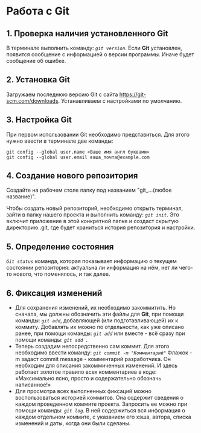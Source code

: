 # Работа с Git
## 1. Проверка наличия установленного Git
В терминале выполнить команду: *`git version`*.
Если **Git** установлен, появится сообщение с информацией о версии программы. Иначе будет сообщение об ошибке.

## 2. Установка Git
Загружаем последнюю версию Git с сайта https://git-scm.com/downloads.
Устанавливаем с настройками по умолчанию.

## 3. Настройка Git
При первом использовании Git необходимо представиться. Для этого нужно ввести в терминале две команды:
``` 
git config --global user.name «Ваше имя англ буквами»
git config --global user.email ваша_почта@example.com
```
## 4. Создание нового репозитория
Создайте на рабочем столе папку под названием "git_...(любое название)".

Чтобы создать новый репозиторий, необходимо открыть терминал, зайти в папку нашего проекта и выполнить команду: *`git init`*.
Это включит приложение в этой конкретной папке и создаст скрытую директорию .git, где будет храниться история репозитория и настройки.
## 5. Определение состояния
*`Git status`* команда, которая показывает информацию о текущем состоянии репозитория: актуальна ли информация на нём, нет ли чего-то нового, что поменялось, и так далее.
## 6. Фиксация изменений
* Для сохранения изменений, их необходимо закоммитить. Но сначала, мы должны обозначить эти файлы для **Git**, при помощи команды: *`git add`*, добавляющей (или подготавливающей) их к коммиту. Добавлять их можно по отдельности, как уже описано ранее, при помощи команды: *`git add`* или вместе - всё сразу при помощи команды: *`git add .`*
* Теперь создадим непосредственно сам коммит. Для этого необходимо ввести команду: *`git commit -m "Комментарий"`* Флажок -m задаст commit message - комментарий разработчика. Он необходим для описания закоммиченных изменений. И здесь работает золотое правило всех комментариев в коде: «Максимально ясно, просто и содержательно обозначь написанное!» 
* Для просмотра всех выполненных фиксаций можно воспользоваться историей коммитов. Она содержит сведения о каждом проведенном коммите проекта. Запросить ее можно при помощи команды: *`git log`*. В ней содержиться вся информация о каждом отдельном коммите, с указанием его хэша, автора, списка изменений и даты, когда они были сделаны.
